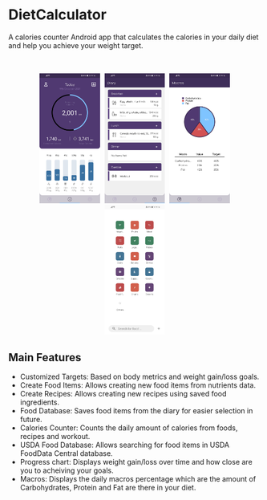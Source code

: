 # DietCalculator
A calories counter Android app that calculates the calories in your daily diet and help you achieve your weight target.  
<br/>

<kbd>
  <div align="center">
    <br/>
    <img src="screenshots/1.jpg" alt="screenshot 1" width="24%" />
    <img src="screenshots/2.jpg" alt="screenshot 2" width="24%" />
    <img src="screenshots/3.jpg" alt="screenshot 3" width="24%" />
    <img src="screenshots/4.jpg" alt="screenshot 4" width="24%" />
    <br/>
  </div>
</kbd>

## Main Features
* Customized Targets: Based on body metrics and weight gain/loss goals.
* Create Food Items: Allows creating new food items from nutrients data.
* Create Recipes: Allows creating new recipes using saved food ingredients.
* Food Database: Saves food items from the diary for easier selection in future.
* Calories Counter: Counts the daily amount of calories from foods, recipes and workout.
* USDA Food Database: Allows searching for food items in USDA FoodData Central database.
* Progress chart: Displays weight gain/loss over time and how close are you to acheiving your goals.
* Macros: Displays the daily macros percentage which are the amount of Carbohydrates, Protein and Fat are there in your diet.
